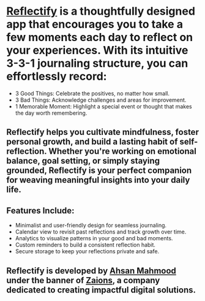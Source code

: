 # [Reflectify](https://reflectify.zaions.com) is a thoughtfully designed app that encourages you to take a few moments each day to reflect on your experiences. With its intuitive 3-3-1 journaling structure, you can effortlessly record:

- 3 Good Things: Celebrate the positives, no matter how small.
- 3 Bad Things: Acknowledge challenges and areas for improvement.
- 1 Memorable Moment: Highlight a special event or thought that makes the day worth remembering.


## Reflectify helps you cultivate mindfulness, foster personal growth, and build a lasting habit of self-reflection. Whether you're working on emotional balance, goal setting, or simply staying grounded, Reflectify is your perfect companion for weaving meaningful insights into your daily life.

## Features Include:

- Minimalist and user-friendly design for seamless journaling.
- Calendar view to revisit past reflections and track growth over time.
- Analytics to visualize patterns in your good and bad moments.
- Custom reminders to build a consistent reflection habit.
- Secure storage to keep your reflections private and safe.

## Reflectify is developed by [Ahsan Mahmood](https://aoneahsan.com) under the banner of [Zaions](https://zaions.com), a company dedicated to creating impactful digital solutions.